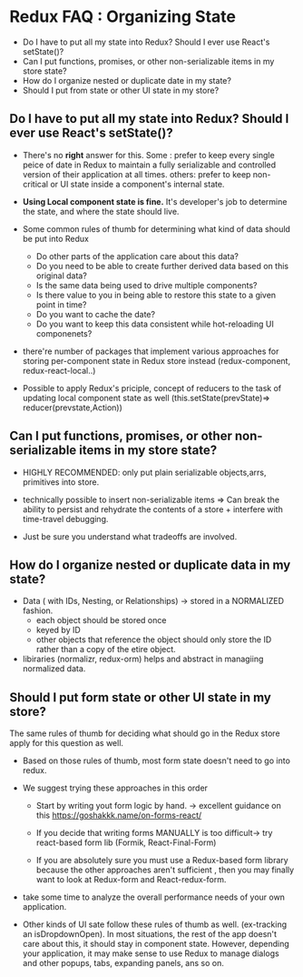 # Redux FAQ : Organizing State

- Do I have to put all my state into Redux? Should I ever use React's setState()?
- Can I put functions, promises, or other non-serializable items in my store state?
- How do I organize nested or duplicate date in my state?
- Should I put from state or other UI state in my store?

## Do I have to put all my state into Redux? Should I ever use React's setState()?

- There's no **right** answer for this.
  Some : prefer to keep every single peice of date in Redux to maintain a fully serializable and controlled version of their application at all times.
  others: prefer to keep non-critical or UI state inside a component's internal state.

- **Using Local component state is fine.**
  It's developer's job to determine the state, and where the state should live.
- Some common rules of thumb for determining what kind of data should be put into Redux

  - Do other parts of the application care about this data?
  - Do you need to be able to create further derived data based on this original data?
  - Is the same data being used to drive multiple components?
  - Is there value to you in being able to restore this state to a given point in time?
  - Do you want to cache the date?
  - Do you want to keep this data consistent while hot-reloading UI componenets?

- there're number of packages that implement various approaches for storing per-component state in Redux store instead
  (redux-component, redux-react-local..)
- Possible to apply Redux's priciple, concept of reducers to the task of updating local component state as well
  (this.setState(prevState)=> reducer(prevstate,Action))

## Can I put functions, promises, or other non-serializable items in my store state?

- HIGHLY RECOMMENDED: only put plain serializable objects,arrs, primitives into store.
- technically possible to insert non-serializable items => Can break the ability to persist and rehydrate the contents of a store + interfere with time-travel debugging.

- Just be sure you understand what tradeoffs are involved.

## How do I organize nested or duplicate data in my state?

- Data ( with IDs, Nesting, or Relationships) -> stored in a NORMALIZED fashion.
  - each object should be stored once
  - keyed by ID
  - other objects that reference the object should only store the ID rather than a copy of the etire object.
- libiraries (normalizr, redux-orm) helps and abstract in managiing normalized data.

## Should I put form state or other UI state in my store?

The same rules of thumb for deciding what should go in the Redux store apply for this question as well.

- Based on those rules of thumb, most form state doesn't need to go into redux.

- We suggest trying these approaches in this order

  - Start by writing yout form logic by hand. -> excellent guidance on this
    https://goshakkk.name/on-forms-react/

  - If you decide that writing forms MANUALLY is too difficult-> try react-based form lib (Formik, React-Final-Form)

  - If you are absolutely sure you must use a Redux-based form library because the other approaches aren't sufficient , then you may finally want to look at Redux-form and React-redux-form.

- take some time to analyze the overall performance needs of your own application.

- Other kinds of UI sate follow these rules of thumb as well. (ex-tracking an isDropdownOpen). In most situations, the rest of the app doesn't care about this, it should stay in component state. However, depending your application, it may make sense to use Redux to manage dialogs and other popups, tabs, expanding panels, ans so on.
